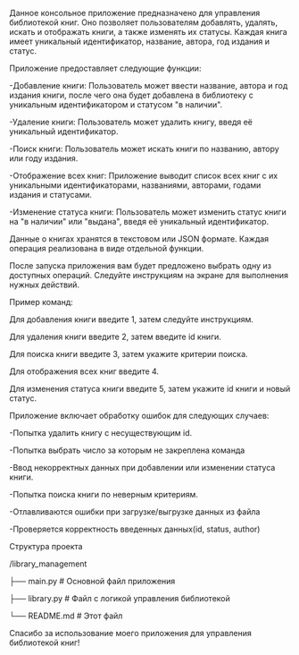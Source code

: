 Данное консольное приложение предназначено для управления библиотекой книг. Оно позволяет пользователям добавлять, удалять, искать и отображать книги, а также изменять их статусы. 
Каждая книга имеет уникальный идентификатор, название, автора, год издания и статус.

Приложение предоставляет следующие функции: 

-Добавление книги: Пользователь может ввести название, автора и год издания книги, после чего она будет добавлена в библиотеку с уникальным идентификатором и статусом "в наличии".

-Удаление книги: Пользователь может удалить книгу, введя её уникальный идентификатор.

-Поиск книги: Пользователь может искать книги по названию, автору или году издания.

-Отображение всех книг: Приложение выводит список всех книг с их уникальными идентификаторами, названиями, авторами, годами издания и статусами.

-Изменение статуса книги: Пользователь может изменить статус книги на "в наличии" или "выдана", введя её уникальный идентификатор.

Данные о книгах хранятся в текстовом или JSON формате.
Каждая операция реализована в виде отдельной функции.

После запуска приложения вам будет предложено выбрать одну из доступных операций. Следуйте инструкциям на экране для выполнения нужных действий.

Пример команд:

Для добавления книги введите 1, затем следуйте инструкциям.

Для удаления книги введите 2, затем введите id книги.

Для поиска книги введите 3, затем укажите критерии поиска.

Для отображения всех книг введите 4.

Для изменения статуса книги введите 5, затем укажите id книги и новый статус.

Приложение включает обработку ошибок для следующих случаев:

-Попытка удалить книгу с несуществующим id.

-Попытка выбрать число за которым не закреплена команда

-Ввод некорректных данных при добавлении или изменении статуса книги.

-Попытка поиска книги по неверным критериям.

-Отлавливаются ошибки при загрузке/выгрузке данных из файла

-Проверяется корректность введенных данных(id, status, author)

Структура проекта

/library_management

├── main.py     # Основной файл приложения

├── library.py             # Файл с логикой управления библиотекой

└── README.md              # Этот файл

Спасибо за использование моего приложения для управления библиотекой книг!
